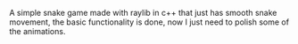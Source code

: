 A simple snake game made with raylib in c++ that just has smooth snake movement, the basic functionality is done, now I just need to polish some of the animations.
